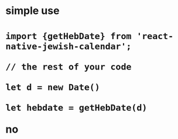 <html>
<head></head>
<body>
<h1> simple use <h1>
<div>
<p><code>import {getHebDate} from 'react-native-jewish-calendar';</code></p>
<p><code>// the rest of your code</code></p>
<p><code>let d = new Date()</code></p>
<p><code>let hebdate = getHebDate(d)</code></p>
</div>
</body>no
</html>